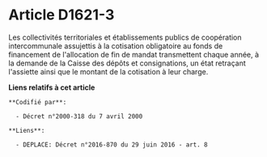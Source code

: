 # Article D1621-3

Les collectivités territoriales et établissements publics de coopération intercommunale assujettis à la cotisation
obligatoire au fonds de financement de l'allocation de fin de mandat transmettent chaque année, à la demande de la Caisse des
dépôts et consignations, un état retraçant l'assiette ainsi que le montant de la cotisation à leur charge.

**Liens relatifs à cet article**

	**Codifié par**:

	  - Décret n°2000-318 du 7 avril 2000

	**Liens**:

	  - DEPLACE: Décret n°2016-870 du 29 juin 2016 - art. 8
